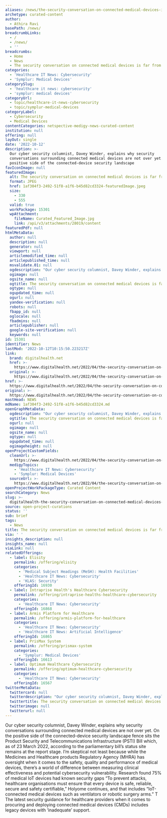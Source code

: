 ```yaml
---
aliases: /news/the-security-conversation-on-connected-medical-devices-is-far-from-over
archetype: curated-content
author:
  - Athira Ravi
basePath: /news/
breadcrumbLinks:
  - /
  - /news/
  - ''
breadcrumbs:
  - Home
  - News
  - The security conversation on connected medical devices is far from over
categories:
  - 'Healthcare IT News: Cybersecurity'
  - 'Symplur: Medical Devices'
categorySlug:
  - 'healthcare it news: cybersecurity'
  - 'symplur: medical devices'
categoryUrl:
  - topic/healthcare-it-news-cybersecurity
  - topic/symplur-medical-devices
categoryLabel:
  - Cybersecurity
  - Medical Devices
contentCategories: netspective-medigy-news-curated-content
institution: null
offering: null
layOut: single
date: '2022-10-12'
description: >-
  Our cyber security columnist, Davey Winder, explains why security
  conversations surrounding connected medical devices are not over yet. On the
  positive side of the connected-device security landscape 
favIconImage: null
featuredImage:
  alt: The security conversation on connected medical devices is far from over
  format: JPEG
  href: 1af304f3-2492-51f8-a1f6-b45d82cd3324-featuredImage.jpeg
  size:
    - 330
    - 555
  valid: true
  workPackage: 15301
  wpAttachment:
    fileName: Curated_Featured_Image.jpg
    link: /api/v3/attachments/28019/content
featuredPdf: null
htmlMetaData:
  author: null
  description: null
  generator: null
  viewport: null
  articlemodified_time: null
  articlepublished_time: null
  msvalidate.01: null
  ogdescription: "Our cyber security columnist, Davey Winder, explains why security conversations surrounding connected medical devices are not over yet.\_"
  ogimage: null
  ogsite_name: null
  ogtitle: The security conversation on connected medical devices is far from over
  ogtype: null
  ogupdated_time: null
  ogurl: null
  yandex-verification: null
  robots: null
  fbapp_id: null
  oglocale: null
  fbadmins: null
  articlepublisher: null
  google-site-verification: null
  keywords: null
id: 15301
identifier: News
lastMod: '2022-10-12T10:15:50.223217Z'
link:
  brand: digitalhealth.net
  href: >-
    https://www.digitalhealth.net/2022/04/the-security-conversation-on-connected-medical-devices-is-far-from-over/
  original: >-
    https://www.digitalhealth.net/2022/04/the-security-conversation-on-connected-medical-devices-is-far-from-over/
href: >-
  https://www.digitalhealth.net/2022/04/the-security-conversation-on-connected-medical-devices-is-far-from-over/
original: >-
  https://www.digitalhealth.net/2022/04/the-security-conversation-on-connected-medical-devices-is-far-from-over/
mastHead: NEWS
mdName: 1af304f3-2492-51f8-a1f6-b45d82cd3324.md
openGraphMetaData:
  ogdescription: "Our cyber security columnist, Davey Winder, explains why security conversations surrounding connected medical devices are not over yet.\_"
  ogtitle: The security conversation on connected medical devices is far from over
  ogurl: null
  ogimage: null
  ogsite_name: null
  ogtype: null
  ogupdated_time: null
  ogimageheight: null
openProjectCustomFields:
  cleanUrl: >-
    https://www.digitalhealth.net/2022/04/the-security-conversation-on-connected-medical-devices-is-far-from-over/
  medigyTopics:
    - 'Healthcare IT News: Cybersecurity'
    - 'Symplur: Medical Devices'
  sourceUrl: >-
    https://www.digitalhealth.net/2022/04/the-security-conversation-on-connected-medical-devices-is-far-from-over/
openProjectWorkPackageType: Curated Content
searchCategory: News
slug: >-
  digitalhealth-the-security-conversation-on-connected-medical-devices-is-far-from-over
source: open-project-curations
status: ''
sub: brief
tags:
  - News
title: The security conversation on connected medical devices is far from over
via: ' '
insights_description: null
insights_name: null
viaLink: null
relatedOfferings:
  - label: Elisity
    permalink: /offering/elisity
    categories:
      - 'Medical Subject Headings (MeSH): Health Facilities'
      - 'Healthcare IT News: Cybersecurity'
      - 'KLAS: Security'
    offeringId: 16930
  - label: Intraprise Health's Healthcare Cybersecurity
    permalink: /offering/intraprise-healths-healthcare-cybersecurity
    categories:
      - 'Healthcare IT News: Cybersecurity'
    offeringId: 16868
  - label: Armis Platform for Healthcare
    permalink: /offering/armis-platform-for-healthcare
    categories:
      - 'Healthcare IT News: Cybersecurity'
      - 'Healthcare IT News: Artificial Intelligence'
    offeringId: 16865
  - label: PrisMax System
    permalink: /offering/prismax-system
    categories:
      - 'Symplur: Medical Devices'
    offeringId: 16613
  - label: Optimum Healthcare Cybersecurity
    permalink: /offering/optimum-healthcare-cybersecurity
    categories:
      - 'Healthcare IT News: Cybersecurity'
    offeringId: 16567
twitterMetaData:
  twittercard: null
  twitterdescription: "Our cyber security columnist, Davey Winder, explains why security conversations surrounding connected medical devices are not over yet.\_"
  twittertitle: The security conversation on connected medical devices is far from over
  twitterimage: null
  twitterurl: null
---
```

Our cyber security columnist, Davey Winder, explains why security conversations surrounding connected medical devices are not over yet. On the positive side of the connected-device security landscape fence sits the Product Security and Telecommunications Infrastructure (PSTI) Bill which, as of 23 March 2022, according to the parliamentary bill’s status site remains at the report stage. I’m skeptical not least because while the Medicines and Healthcare products Regulatory Agency (MHRA) has oversight when it comes to the safety, quality and performance of medical devices, there’s a world of difference between measuring clinical effectiveness and potential cybersecurity vulnerability. Research found 75% of medical IoT devices had known security gaps “To prevent attacks, healthcare organisations must ensure that every device is safe, reliable, secure and safety certifiable,” Holyome continues, and that includes “IoT-connected medical devices such as ventilators or robotic surgery arms.” T The latest security guidance for healthcare providers when it comes to procuring and deploying connected medical devices (CMDs) includes legacy devices with ‘inadequate’ support.